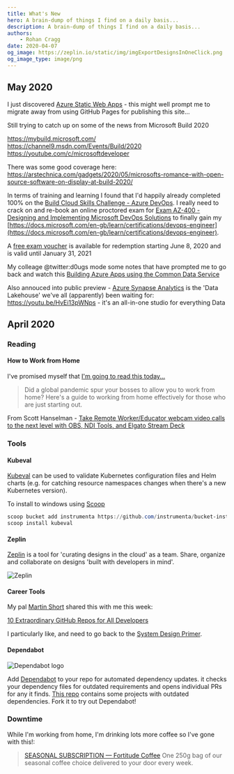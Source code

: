 ```yaml
---
title: What's New
hero: A brain-dump of things I find on a daily basis...
description: A brain-dump of things I find on a daily basis...
authors:
    - Rohan Cragg
date: 2020-04-07
og_image: https://zeplin.io/static/img/imgExportDesignsInOneClick.png
og_image_type: image/png
---
```

## May 2020

I just discovered [Azure Static Web Apps](https://docs.microsoft.com/en-gb/azure/static-web-apps/overview) - this might well prompt me to migrate away from using GitHub Pages for publishing this site...

Still trying to catch up on some of the news from Microsoft Build 2020

https://mybuild.microsoft.com/
https://channel9.msdn.com/Events/Build/2020
https://youtube.com/c/microsoftdeveloper

There was some good coverage here: https://arstechnica.com/gadgets/2020/05/microsofts-romance-with-open-source-software-on-display-at-build-2020/

In terms of training and learning I found that I'd happily already completed 100% on the [Build Cloud Skills Challenge - Azure DevOps](https://docs.microsoft.com/en-us/users/buildcloudskillschallenge/collections/60j5u7og741dgd). I really need to crack on and re-book an online proctored exam for [Exam AZ-400 - Designing and Implementing Microsoft DevOps Solutions](https://docs.microsoft.com/en-gb/learn/certifications/exams/az-400) to finally gain my [https://docs.microsoft.com/en-gb/learn/certifications/devops-engineer](https://docs.microsoft.com/en-gb/learn/certifications/devops-engineer).

A [free exam voucher](https://docs.microsoft.com/en-us/learn/certifications/microsoft-build-cloud-skills-challenge-2020-free-certification-exam-offer) is available for redemption starting June 8, 2020 and is valid until January 31, 2021

My colleage @twitter:d0ugs mode some notes that have prompted me to go back and watch this [Building Azure Apps using the Common Data Service](https://www.youtube.com/watch?v=8My4Nh2MUEo)

Also annouced into public preview - [Azure Synapse Analytics](https://docs.microsoft.com/en-us/azure/synapse-analytics/overview-what-is) is the 'Data Lakehouse' we've all (apparently) been waiting for: https://youtu.be/HvEi13pWNps - it's an all-in-one studio for everything Data

## April 2020

### Reading

#### How to Work from Home

I've promised myself that [I'm going to read this today...](https://haacked.com/archive/2020/03/03/how-to-work-from-home/)
> Did a global pandemic spur your bosses to allow you to work from home? Here's a guide to working from home effectively for those who are just starting out.

From Scott Hanselman - [Take Remote Worker/Educator webcam video calls to the next level with OBS, NDI Tools, and Elgato Stream Deck](https://www.hanselman.com/blog/TakeRemoteWorkerEducatorWebcamVideoCallsToTheNextLevelWithOBSNDIToolsAndElgatoStreamDeck.aspx)

### Tools

#### Kubeval

[Kubeval](https://kubeval.instrumenta.dev/) can be used to validate Kubernetes configuration files and Helm charts (e.g. for catching resource namespaces changes when there's a new Kubernetes version).

To install to windows using [Scoop](/misc/scoop)

```powershell
scoop bucket add instrumenta https://github.com/instrumenta/bucket-instrumenta
scoop install kubeval
```

#### Zeplin

[Zeplin](https://zeplin.io/why-zeplin) is a tool for 'curating designs in the cloud' as a team. Share, organize and collaborate on designs 'built with developers in mind'.

![Zeplin](https://zeplin.io/static/img/imgExportDesignsInOneClick.png)

#### Career Tools

My pal [Martin Short](https://mashort.github.io/) shared this with me this week:

[10 Extraordinary GitHub Repos for All Developers](https://medium.com/better-programming/10-extraordinary-github-repos-for-all-developers-939cdeb28ad0)

I particularly like, and need to go back to the [System Design Primer](https://github.com/donnemartin/system-design-primer).

#### Dependabot

![Dependabot logo](https://avatars3.githubusercontent.com/u/27347476?s=200&v=4)

Add [Dependabot](https://dependabot.com/) to your repo for automated dependency updates. it checks your dependency files for outdated requirements and opens individual PRs for any it finds. [This repo](https://github.com/dependabot/demo) contains some projects with outdated dependencies. Fork it to try out Dependabot!

### Downtime

While I'm working from home, I'm drinking lots more coffee so I've gone with this!:
> [SEASONAL SUBSCRIPTION — Fortitude Coffee](https://www.fortitudecoffee.com/subscriptions/seasonalweekly)
> One 250g bag of our seasonal coffee choice delivered to your door every week.